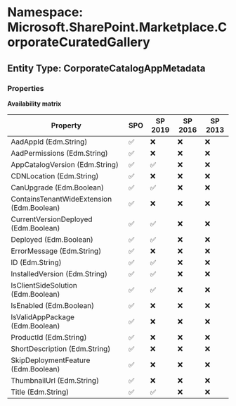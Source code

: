 # Namespace: Microsoft.SharePoint.Marketplace.CorporateCuratedGallery

## Entity Type: CorporateCatalogAppMetadata

### Properties

**Availability matrix**

Property | SPO | SP 2019 | SP 2016 | SP 2013
----------|-----|---------|---------|--------
AadAppId (Edm.String) | ✅ | ❌ | ❌ | ❌
AadPermissions (Edm.String) | ✅ | ❌ | ❌ | ❌
AppCatalogVersion (Edm.String) | ✅ | ✅ | ❌ | ❌
CDNLocation (Edm.String) | ✅ | ❌ | ❌ | ❌
CanUpgrade (Edm.Boolean) | ✅ | ✅ | ❌ | ❌
ContainsTenantWideExtension (Edm.Boolean) | ✅ | ❌ | ❌ | ❌
CurrentVersionDeployed (Edm.Boolean) | ✅ | ✅ | ❌ | ❌
Deployed (Edm.Boolean) | ✅ | ✅ | ❌ | ❌
ErrorMessage (Edm.String) | ✅ | ❌ | ❌ | ❌
ID (Edm.String) | ✅ | ✅ | ❌ | ❌
InstalledVersion (Edm.String) | ✅ | ✅ | ❌ | ❌
IsClientSideSolution (Edm.Boolean) | ✅ | ✅ | ❌ | ❌
IsEnabled (Edm.Boolean) | ✅ | ❌ | ❌ | ❌
IsValidAppPackage (Edm.Boolean) | ✅ | ❌ | ❌ | ❌
ProductId (Edm.String) | ✅ | ❌ | ❌ | ❌
ShortDescription (Edm.String) | ✅ | ❌ | ❌ | ❌
SkipDeploymentFeature (Edm.Boolean) | ✅ | ❌ | ❌ | ❌
ThumbnailUrl (Edm.String) | ✅ | ❌ | ❌ | ❌
Title (Edm.String) | ✅ | ✅ | ❌ | ❌

